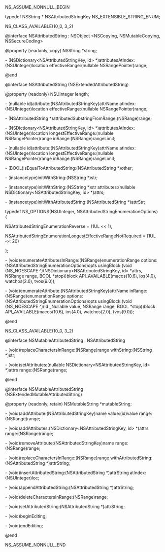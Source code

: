 NS_ASSUME_NONNULL_BEGIN

typedef NSString * NSAttributedStringKey NS_EXTENSIBLE_STRING_ENUM;

NS_CLASS_AVAILABLE(10_0, 3_2)

@interface NSAttributedString : NSObject <NSCopying, NSMutableCopying, NSSecureCoding>

@property (readonly, copy) NSString *string;

\- (NSDictionary<NSAttributedStringKey, id> *)attributesAtIndex:(NSUInteger)location effectiveRange:(nullable NSRangePointer)range;

@end

@interface NSAttributedString (NSExtendedAttributedString)

@property (readonly) NSUInteger length;

\- (nullable id)attribute:(NSAttributedStringKey)attrName atIndex:(NSUInteger)location effectiveRange:(nullable NSRangePointer)range;

\- (NSAttributedString *)attributedSubstringFromRange:(NSRange)range;

\- (NSDictionary<NSAttributedStringKey, id> *)attributesAtIndex:(NSUInteger)location longestEffectiveRange:(nullable NSRangePointer)range inRange:(NSRange)rangeLimit;

\- (nullable id)attribute:(NSAttributedStringKey)attrName atIndex:(NSUInteger)location longestEffectiveRange:(nullable NSRangePointer)range inRange:(NSRange)rangeLimit;

\- (BOOL)isEqualToAttributedString:(NSAttributedString *)other;

\- (instancetype)initWithString:(NSString *)str;

\- (instancetype)initWithString:(NSString *)str attributes:(nullable NSDictionary<NSAttributedStringKey, id> *)attrs;

\- (instancetype)initWithAttributedString:(NSAttributedString *)attrStr;

typedef NS_OPTIONS(NSUInteger, NSAttributedStringEnumerationOptions) {

  NSAttributedStringEnumerationReverse = (1UL << 1),

  NSAttributedStringEnumerationLongestEffectiveRangeNotRequired = (1UL << 20)

};

\- (void)enumerateAttributesInRange:(NSRange)enumerationRange options:(NSAttributedStringEnumerationOptions)opts usingBlock:(void (NS_NOESCAPE ^)(NSDictionary<NSAttributedStringKey, id> *attrs, NSRange range, BOOL *stop))block API_AVAILABLE(macos(10.6), ios(4.0), watchos(2.0), tvos(9.0));

\- (void)enumerateAttribute:(NSAttributedStringKey)attrName inRange:(NSRange)enumerationRange options:(NSAttributedStringEnumerationOptions)opts usingBlock:(void (NS_NOESCAPE ^)(id _Nullable value, NSRange range, BOOL *stop))block API_AVAILABLE(macos(10.6), ios(4.0), watchos(2.0), tvos(9.0));

@end

NS_CLASS_AVAILABLE(10_0, 3_2)

@interface NSMutableAttributedString : NSAttributedString

\- (void)replaceCharactersInRange:(NSRange)range withString:(NSString *)str;

\- (void)setAttributes:(nullable NSDictionary<NSAttributedStringKey, id> *)attrs range:(NSRange)range;

@end

@interface NSMutableAttributedString (NSExtendedMutableAttributedString)

@property (readonly, retain) NSMutableString *mutableString;

\- (void)addAttribute:(NSAttributedStringKey)name value:(id)value range:(NSRange)range;

\- (void)addAttributes:(NSDictionary<NSAttributedStringKey, id> *)attrs range:(NSRange)range;

\- (void)removeAttribute:(NSAttributedStringKey)name range:(NSRange)range;

\- (void)replaceCharactersInRange:(NSRange)range withAttributedString:(NSAttributedString *)attrString;

\- (void)insertAttributedString:(NSAttributedString *)attrString atIndex:(NSUInteger)loc;

\- (void)appendAttributedString:(NSAttributedString *)attrString;

\- (void)deleteCharactersInRange:(NSRange)range;

\- (void)setAttributedString:(NSAttributedString *)attrString;

\- (void)beginEditing;

\- (void)endEditing;

@end

NS_ASSUME_NONNULL_END